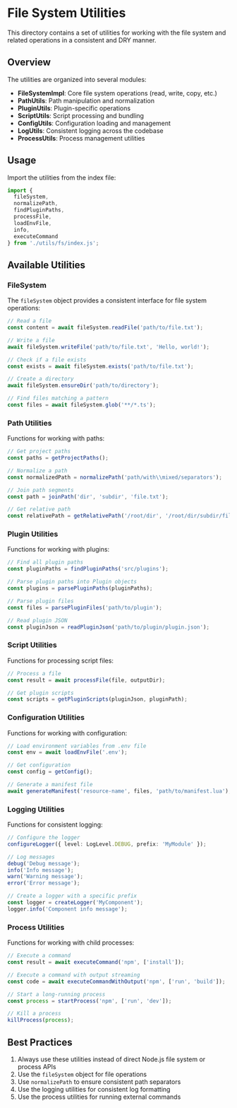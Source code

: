 # File System Utilities

This directory contains a set of utilities for working with the file system and related operations in a consistent and DRY manner.

## Overview

The utilities are organized into several modules:

- **FileSystemImpl**: Core file system operations (read, write, copy, etc.)
- **PathUtils**: Path manipulation and normalization
- **PluginUtils**: Plugin-specific operations
- **ScriptUtils**: Script processing and bundling
- **ConfigUtils**: Configuration loading and management
- **LogUtils**: Consistent logging across the codebase
- **ProcessUtils**: Process management utilities

## Usage

Import the utilities from the index file:

```typescript
import { 
  fileSystem,
  normalizePath,
  findPluginPaths,
  processFile,
  loadEnvFile,
  info,
  executeCommand
} from './utils/fs/index.js';
```

## Available Utilities

### FileSystem

The `fileSystem` object provides a consistent interface for file system operations:

```typescript
// Read a file
const content = await fileSystem.readFile('path/to/file.txt');

// Write a file
await fileSystem.writeFile('path/to/file.txt', 'Hello, world!');

// Check if a file exists
const exists = await fileSystem.exists('path/to/file.txt');

// Create a directory
await fileSystem.ensureDir('path/to/directory');

// Find files matching a pattern
const files = await fileSystem.glob('**/*.ts');
```

### Path Utilities

Functions for working with paths:

```typescript
// Get project paths
const paths = getProjectPaths();

// Normalize a path
const normalizedPath = normalizePath('path/with\\mixed/separators');

// Join path segments
const path = joinPath('dir', 'subdir', 'file.txt');

// Get relative path
const relativePath = getRelativePath('/root/dir', '/root/dir/subdir/file.txt');
```

### Plugin Utilities

Functions for working with plugins:

```typescript
// Find all plugin paths
const pluginPaths = findPluginPaths('src/plugins');

// Parse plugin paths into Plugin objects
const plugins = parsePluginPaths(pluginPaths);

// Parse plugin files
const files = parsePluginFiles('path/to/plugin');

// Read plugin JSON
const pluginJson = readPluginJson('path/to/plugin/plugin.json');
```

### Script Utilities

Functions for processing script files:

```typescript
// Process a file
const result = await processFile(file, outputDir);

// Get plugin scripts
const scripts = getPluginScripts(pluginJson, pluginPath);
```

### Configuration Utilities

Functions for working with configuration:

```typescript
// Load environment variables from .env file
const env = await loadEnvFile('.env');

// Get configuration
const config = getConfig();

// Generate a manifest file
await generateManifest('resource-name', files, 'path/to/manifest.lua');
```

### Logging Utilities

Functions for consistent logging:

```typescript
// Configure the logger
configureLogger({ level: LogLevel.DEBUG, prefix: 'MyModule' });

// Log messages
debug('Debug message');
info('Info message');
warn('Warning message');
error('Error message');

// Create a logger with a specific prefix
const logger = createLogger('MyComponent');
logger.info('Component info message');
```

### Process Utilities

Functions for working with child processes:

```typescript
// Execute a command
const result = await executeCommand('npm', ['install']);

// Execute a command with output streaming
const code = await executeCommandWithOutput('npm', ['run', 'build']);

// Start a long-running process
const process = startProcess('npm', ['run', 'dev']);

// Kill a process
killProcess(process);
```

## Best Practices

1. Always use these utilities instead of direct Node.js file system or process APIs
2. Use the `fileSystem` object for file operations
3. Use `normalizePath` to ensure consistent path separators
4. Use the logging utilities for consistent log formatting
5. Use the process utilities for running external commands
